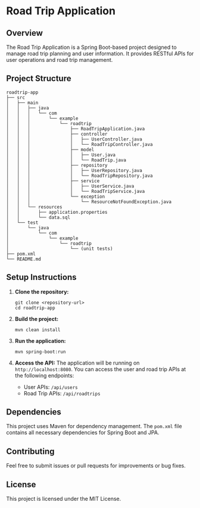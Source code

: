 # Road Trip Application

## Overview
The Road Trip Application is a Spring Boot-based project designed to manage road trip planning and user information. It provides RESTful APIs for user operations and road trip management.

## Project Structure
```
roadtrip-app
├── src
│   ├── main
│   │   ├── java
│   │   │   └── com
│   │   │       └── example
│   │   │           └── roadtrip
│   │   │               ├── RoadTripApplication.java
│   │   │               ├── controller
│   │   │               │   ├── UserController.java
│   │   │               │   └── RoadTripController.java
│   │   │               ├── model
│   │   │               │   ├── User.java
│   │   │               │   └── RoadTrip.java
│   │   │               ├── repository
│   │   │               │   ├── UserRepository.java
│   │   │               │   └── RoadTripRepository.java
│   │   │               ├── service
│   │   │               │   ├── UserService.java
│   │   │               │   └── RoadTripService.java
│   │   │               └── exception
│   │   │                   └── ResourceNotFoundException.java
│   │   └── resources
│   │       ├── application.properties
│   │       └── data.sql
│   └── test
│       └── java
│           └── com
│               └── example
│                   └── roadtrip
│                       └── (unit tests)
├── pom.xml
└── README.md
```

## Setup Instructions
1. **Clone the repository:**
   ```
   git clone <repository-url>
   cd roadtrip-app
   ```

2. **Build the project:**
   ```
   mvn clean install
   ```

3. **Run the application:**
   ```
   mvn spring-boot:run
   ```

4. **Access the API:**
   The application will be running on `http://localhost:8080`. You can access the user and road trip APIs at the following endpoints:
   - User APIs: `/api/users`
   - Road Trip APIs: `/api/roadtrips`

## Dependencies
This project uses Maven for dependency management. The `pom.xml` file contains all necessary dependencies for Spring Boot and JPA.

## Contributing
Feel free to submit issues or pull requests for improvements or bug fixes.

## License
This project is licensed under the MIT License.